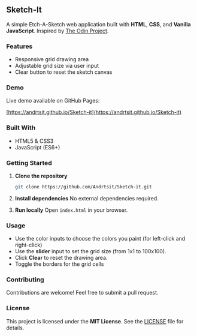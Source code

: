 ## Sketch-It

A simple Etch-A-Sketch web application built with **HTML**, **CSS**, and **Vanilla JavaScript**. Inspired by [The Odin Project](https://www.theodinproject.com).

### Features

* Responsive grid drawing area
* Adjustable grid size via user input
* Clear button to reset the sketch canvas

### Demo

Live demo available on GitHub Pages:

[https://andrtsit.github.io/Sketch-it](https://andrtsit.github.io/Sketch-it)

### Built With

* HTML5 & CSS3
* JavaScript (ES6+)

### Getting Started

1. **Clone the repository**

   ```bash
   git clone https://github.com/Andrtsit/Sketch-it.git
   ```
2. **Install dependencies**
   No external dependencies required.
3. **Run locally**
   Open `index.html` in your browser.

### Usage
* Use the color inputs to choose the colors you paint (for left-click and right-click)
* Use the **slider** input to set the grid size (from 1x1 to 100x100).
* Click **Clear** to reset the drawing area.
* Toggle the borders for the grid cells

### Contributing

Contributions are welcome! Feel free to submit a pull request.

### License

This project is licensed under the **MIT License**. See the [LICENSE](LICENSE) file for details.

